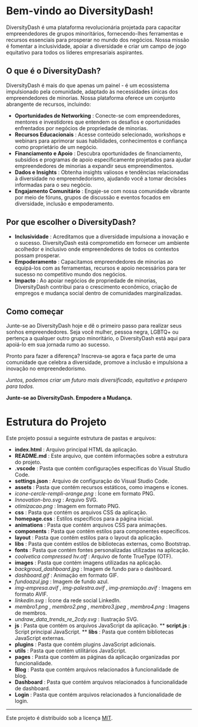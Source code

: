 # Bem-vindo ao DiversityDash!

DiversityDash é uma plataforma revolucionária projetada para capacitar empreendedores de grupos minoritários, fornecendo-lhes ferramentas e recursos essenciais para prosperar no mundo dos negócios. Nossa missão é fomentar a inclusividade, apoiar a diversidade e criar um campo de jogo equitativo para todos os líderes empresariais aspirantes.

## O que é o DiversityDash?

DiversityDash é mais do que apenas um painel - é um ecossistema impulsionado pela comunidade, adaptado às necessidades únicas dos empreendedores de minorias. Nossa plataforma oferece um conjunto abrangente de recursos, incluindo:

* **Oportunidades de Networking** : Conecte-se com empreendedores, mentores e investidores que entendem os desafios e oportunidades enfrentados por negócios de propriedade de minorias.
* **Recursos Educacionais** : Acesse conteúdo selecionado, workshops e webinars para aprimorar suas habilidades, conhecimentos e confiança como proprietário de um negócio.
* **Financiamento e Apoio** : Descubra oportunidades de financiamento, subsídios e programas de apoio especificamente projetados para ajudar empreendedores de minorias a expandir seus empreendimentos.
* **Dados e Insights** : Obtenha insights valiosos e tendências relacionadas à diversidade no empreendedorismo, ajudando você a tomar decisões informadas para o seu negócio.
* **Engajamento Comunitário** : Engaje-se com nossa comunidade vibrante por meio de fóruns, grupos de discussão e eventos focados em diversidade, inclusão e empoderamento.

## Por que escolher o DiversityDash?

* **Inclusividade** : Acreditamos que a diversidade impulsiona a inovação e o sucesso. DiversityDash está comprometido em fornecer um ambiente acolhedor e inclusivo onde empreendedores de todos os contextos possam prosperar.
* **Empoderamento** : Capacitamos empreendedores de minorias ao equipá-los com as ferramentas, recursos e apoio necessários para ter sucesso no competitivo mundo dos negócios.
* **Impacto** : Ao apoiar negócios de propriedade de minorias, DiversityDash contribui para o crescimento econômico, criação de empregos e mudança social dentro de comunidades marginalizadas.

## Como começar

Junte-se ao DiversityDash hoje e dê o primeiro passo para realizar seus sonhos empreendedores. Seja você mulher, pessoa negra, LGBTQ+ ou pertença a qualquer outro grupo minoritário, o DiversityDash está aqui para apoiá-lo em sua jornada rumo ao sucesso.

Pronto para fazer a diferença? Inscreva-se agora e faça parte de uma comunidade que celebra a diversidade, promove a inclusão e impulsiona a inovação no empreendedorismo.

*Juntos, podemos criar um futuro mais diversificado, equitativo e próspero para todos.*

**Junte-se ao DiversityDash. Empodere a Mudança.**

# Estrutura do Projeto

Este projeto possui a seguinte estrutura de pastas e arquivos:

* **index.html** : Arquivo principal HTML da aplicação.
* **README.md** : Este arquivo, que contém informações sobre a estrutura do projeto.
* **.vscode** : Pasta que contém configurações específicas do Visual Studio Code.
* **settings.json** : Arquivo de configuração do Visual Studio Code.
* **assets** : Pasta que contém recursos estáticos, como imagens e ícones.
* *icone-cercle-rempli-orange.png* : Ícone em formato PNG.
* *Innovation-bro.svg* : Arquivo SVG.
* *otimizacao.png* : Imagem em formato PNG.
* **css** : Pasta que contém os arquivos CSS da aplicação.
* **homepage.css** : Estilos específicos para a página inicial.
* **animations** : Pasta que contém arquivos CSS para animações.
* **components** : Pasta que contém estilos para componentes específicos.
* **layout** : Pasta que contém estilos para o layout da aplicação.
* **libs** : Pasta que contém estilos de bibliotecas externas, como Bootstrap.
* **fonts** : Pasta que contém fontes personalizadas utilizadas na aplicação.
* *coolvetica compressed hv.otf* : Arquivo de fonte TrueType (OTF).
* **images** : Pasta que contém imagens utilizadas na aplicação.
* *backgroud_dashboard.jpg* : Imagem de fundo para o dashboard.
* *dashboard.gif* : Animação em formato GIF.
* *fundoazul.jpg* : Imagem de fundo azul.
* *img-empresa.avif* ,  *img-palestra.avif* ,  *img-premiação.avif* : Imagens em formato AVIF.
* *linkedin.svg* : Ícone da rede social LinkedIn.
* *membro1.png* ,  *membro2.png* ,  *membro3.jpeg* ,  *membro4.png* : Imagens de membros.
* *undraw_data_trends_re_2cdy.svg* : Ilustração SVG.
* **js** : Pasta que contém os arquivos JavaScript da aplicação.
** **script.js** : Script principal JavaScript.
** **libs** : Pasta que contém bibliotecas JavaScript externas.
* **plugins** : Pasta que contém plugins JavaScript adicionais.
* **utils** : Pasta que contém utilitários JavaScript.
* **pages** : Pasta que contém as páginas da aplicação organizadas por funcionalidade.
* **Blog** : Pasta que contém arquivos relacionados à funcionalidade de blog.
* **Dashboard** : Pasta que contém arquivos relacionados à funcionalidade de dashboard.
* **Login** : Pasta que contém arquivos relacionados à funcionalidade de login.

---

Este projeto é distribuído sob a licença [MIT]().
